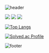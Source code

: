 
![header](https://capsule-render.vercel.app/api?type=waving&color=gradient&height=250&section=header&text=Sguri&fontSize=70)
<tbody>
  <tr>
<img src="https://img.shields.io/badge/React-61DAFB?style=for-the-badge&logo=React&logoColor=white">
<img src="https://img.shields.io/badge/JavaScript-F7DF1E?style=for-the-badge&logo=JavaScript&logoColor=white">
<img src="https://img.shields.io/badge/Python-3776AB?style=for-the-badge&logo=Python&logoColor=white">
</tr> 
</tbody>

[![Top Langs](https://github-readme-stats.vercel.app/api/top-langs/?username=Yubeenpark&layout=compact)](https://github.com/Yubeenpark/github-readme-stats)

[![Solved.ac Profile](http://mazassumnida.wtf/api/generate_badge?boj=yubinpark2)](https://solved.ac/yubinpark2)


<!--
**Yubeenpark/Yubeenpark** is a ✨ _special_ ✨ repository because its `README.md` (this file) appears on your GitHub profile.

Here are some ideas to get you started:

- 🔭 I’m currently working on ...
- 🌱 I’m currently learning ...
- 👯 I’m looking to collaborate on ...
- 🤔 I’m looking for help with ...
- 💬 Ask me about ...
- 📫 How to reach me: ...
- 😄 Pronouns: ...
- ⚡ Fun fact: ...
-->

![footer](https://capsule-render.vercel.app/api?section=footer&type=waving&color=gradient)
